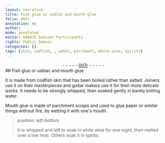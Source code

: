 ```yaml
---
layout: narrative
title: Fish glue or usblac and mouth glue
folio: 007r
annotation: no
author:
mode: annotated
editor: GR8975 Seminar Participants
rights: Public Domain
categories: []
tags: [skin, codfish, , water, parchment, white wine, spirits]
---
```


 <div class="folio" align="center">- - - - - <a href="http://gallica.bnf.fr/ark:/12148/btv1b10500001g/f19.image" target="_blank">007r</a> - - - - - </div> 
##  Fish glue or usblac and mouth glue 

 
  It is made from <span class="material"><span class="animal">codfish</span> skin</span> that has been boiled rather than salted. <span class="profession">Joiners</span> use it on their masterpieces and <span class="profession">guitar makers</span> use it for their more delicate works. It needs to be strongly whipped, then soaked gently in <span class="material_format">barely boiling <span class="material">water</span></span>. 
 
 Mouth glue is made of <span class="material_format"><span class="material">parchment</span> scraps</span> and used to glue paper or similar things without fire, by wetting it with one's <span class="tool">mouth</span>. 
 
> *position: left-bottom*
> 
>   It is whipped and left to soak in <span class="material">white wine</span> for one night, then melted over a low <span class="tool">heat</span>. Others soak it in <span class="material">spirits</span>. 
 